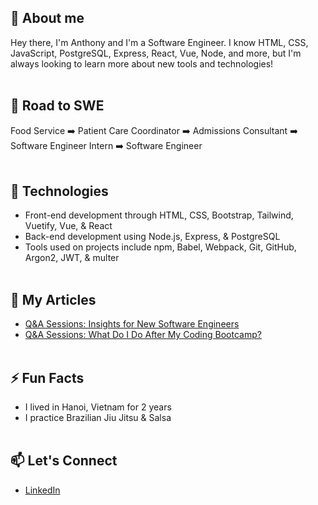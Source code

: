 ## 💬 About me 
Hey there, I'm Anthony and I'm a Software Engineer. I know HTML, CSS, JavaScript, PostgreSQL, Express, React, Vue, Node, and more, but I'm always looking to learn more about new tools and technologies!
<br/><br/>

## :roller_coaster: Road to SWE

Food Service :arrow_right:  Patient Care Coordinator :arrow_right: Admissions Consultant :arrow_right: Software Engineer Intern :arrow_right: Software Engineer
<br/><br/>

## :wrench: Technologies
* Front-end development through HTML, CSS, Bootstrap, Tailwind, Vuetify, Vue, & React
* Back-end development using Node.js, Express, & PostgreSQL
* Tools used on projects include npm, Babel, Webpack, Git, GitHub, Argon2, JWT, & multer
<br/><br/>

## :pencil: My Articles
* [Q&A Sessions: Insights for New Software Engineers](https://www.linkedin.com/pulse/qa-sessions-insights-new-software-engineers-anthony-ngo/)
* [Q&A Sessions: What Do I Do After My Coding Bootcamp?](https://www.linkedin.com/pulse/qa-sessions-what-do-i-after-my-coding-bootcamp-anthony-ngo/)
<br/><br/>

## ⚡ Fun Facts
* I lived in Hanoi, Vietnam for 2 years
* I practice Brazilian Jiu Jitsu & Salsa
<br/><br/>

## :mailbox: Let's Connect
* [LinkedIn](https://www.linkedin.com/in/anthony-ngo-480564114/)
<br/><br/>

<!--
**AnthonyVNgo/AnthonyVNgo** is a ✨ _special_ ✨ repository because its `README.md` (this file) appears on your GitHub profile.

Here are some ideas to get you started:

- 🔭 I’m currently working on ...
- 🌱 I’m currently learning ...
- 👯 I’m looking to collaborate on ...
- 🤔 I’m looking for help with ...
- 💬 Ask me about ...
- 📫 How to reach me: ...
- 😄 Pronouns: ...
- ⚡ Fun fact: ...
-->
